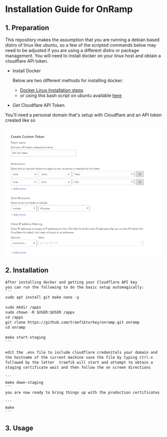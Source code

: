 # Installation Guide for OnRamp

## 1. Preparation

<p>
    This repository makes the assumption that you are running a debian based distro of linux like ubuntu, so a few of the scripted commands below may need to be adjusted if you are using a different distro or package management. You will need to install docker on your linux host and obtain a cloudflare API token.
</p>

- Install Docker

    Below are two different methods for installing docker:
    * [Docker Linux Installation steps](https://docs.docker.com/desktop/linux/install/#generic-installation-steps)
    * or using this bash script on ubuntu available [here](https://github.com/traefikturkey/onvoy/tree/master/ubuntu/bash)

    

- Get Cloudflare API Token

<p>You'll need a personal domain that's setup with Cloudflare
and an API token created like so</p>

![Cloudflare api token](/documentation/assets/cloudflare-api.png)

## 2. Installation

    After installing docker and getting your Cloudflare API key
    you can run the following to do the basic setup automagically:
    ```
    sudo apt install git make nano -y

    sudo mkdir /apps
    sudo chown -R $USER:$USER /apps
    cd /apps
    git clone https://github.com/traefikturkey/onramp.git onramp
    cd onramp

    make start-staging
    ```

    edit the .env file to include cloudflare credenitals your domain and the hostname of the current machine save the file by typing ctrl-x followed by the letter  traefik will start and attempt to obtain a staging certificate wait and then follow the on screen directions

    ```
    make down-staging
    ```
    you are now ready to bring things up with the production certificates

    ```
    make
    ```

## 3. Usage

